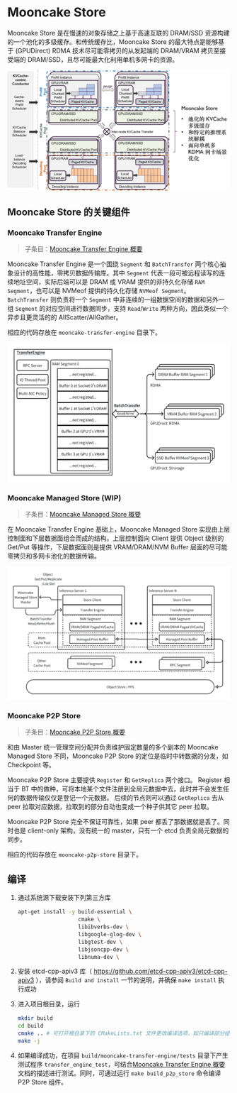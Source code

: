 # Mooncake Store

Mooncake Store 是在慢速的对象存储之上基于高速互联的 DRAM/SSD 资源构建的一个池化的多级缓存。和传统缓存比，Mooncake Store 的最大特点是能够基于 (GPUDirect) RDMA 技术尽可能零拷贝的从发起端的 DRAM/VRAM 拷贝至接受端的 DRAM/SSD，且尽可能最大化利用单机多网卡的资源。

![mooncake](docs/fig/mooncake.png)

## Mooncake Store 的关键组件

### Mooncake Transfer Engine
> 子条目：[Mooncake Transfer Engine 概要](docs/transfer_engine.md)

Mooncake Transfer Engine 是一个围绕 `Segment` 和 `BatchTransfer` 两个核心抽象设计的高性能，零拷贝数据传输库。其中 `Segment` 代表一段可被远程读写的连续地址空间，实际后端可以是 DRAM 或 VRAM 提供的非持久化存储 `RAM Segment`，也可以是 NVMeof 提供的持久化存储 `NVMeof Segment`。`BatchTransfer` 则负责将一个 `Segment` 中非连续的一组数据空间的数据和另外一组 `Segment` 的对应空间进行数据同步，支持 `Read`/`Write` 两种方向，因此类似一个异步且更灵活的的 AllScatter/AllGather。

相应的代码存放在 `mooncake-transfer-engine` 目录下。

![transfer_engine](docs/fig/transfer_engine.png)

### Mooncake Managed Store (WIP)
> 子条目：[Mooncake Managed Store 概要](docs/managed_store.md)

在 Mooncake Transfer Engine 基础上，Mooncake Managed Store 实现由上层控制面和下层数据面组合而成的结构。上层控制面向 Client 提供 Object 级别的 Get/Put 等操作，下层数据面则是提供 VRAM/DRAM/NVM Buffer 层面的尽可能零拷贝和多网卡池化的数据传输。

![managed_store](docs/fig/managed_store.png)

### Mooncake P2P Store
> 子条目：[Mooncake P2P Store 概要](docs/p2p_store.md)

和由 Master 统一管理空间分配并负责维护固定数量的多个副本的 Mooncake Managed Store 不同，Mooncake P2P Store 的定位是临时中转数据的分发，如 Checkpoint 等。

Mooncake P2P Store 主要提供 `Register` 和 `GetReplica` 两个接口。
Register 相当于 BT 中的做种，可将本地某个文件注册到全局元数据中去，此时并不会发生任何的数据传输仅仅是登记一个元数据。
后续的节点则可以通过 `GetReplica` 去从 peer 拉取对应数据，拉取到的部分自动也变成一个种子供其它 peer 拉取。

Mooncake P2P Store 完全不保证可靠性，如果 peer 都丢了那数据就是丢了。同时也是 client-only 架构，没有统一的 master，只有一个 etcd 负责全局元数据的同步。

相应的代码存放在 `mooncake-p2p-store` 目录下。

## 编译
1. 通过系统源下载安装下列第三方库
   ```bash
   apt-get install -y build-essential \
                      cmake \
                      libibverbs-dev \
                      libgoogle-glog-dev \
                      libgtest-dev \
                      libjsoncpp-dev \
                      libnuma-dev \
   ```

2. 安装 etcd-cpp-apiv3 库（ https://github.com/etcd-cpp-apiv3/etcd-cpp-apiv3 ），请参阅 `Build and install` 一节的说明，并确保 `make install` 执行成功

3. 进入项目根目录，运行
   ```bash
   mkdir build
   cd build
   cmake .. # 可打开根目录下的 CMakeLists.txt 文件更改编译选项，如只编译部分组件
   make -j
   ```

4. 如果编译成功，在项目 `build/mooncake-transfer-engine/tests` 目录下产生测试程序 `transfer_engine_test`，可结合[Mooncake Transfer Engine 概要](docs/transfer_engine.md)文档的描述进行测试。同时，可通过运行 `make build_p2p_store` 命令编译 P2P Store 组件。